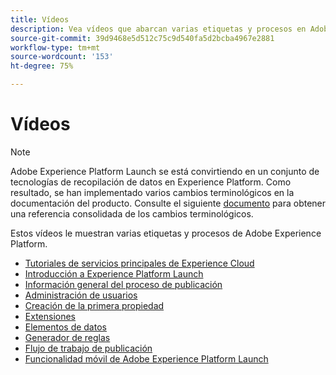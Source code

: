```yaml
---
title: Vídeos
description: Vea vídeos que abarcan varias etiquetas y procesos en Adobe Experience Platform.
source-git-commit: 39d9468e5d512c75c9d540fa5d2bcba4967e2881
workflow-type: tm+mt
source-wordcount: '153'
ht-degree: 75%

---
```


# Vídeos

>[!NOTE]
>
>Adobe Experience Platform Launch se está convirtiendo en un conjunto de tecnologías de recopilación de datos en Experience Platform. Como resultado, se han implementado varios cambios terminológicos en la documentación del producto. Consulte el siguiente [documento](../term-updates.md) para obtener una referencia consolidada de los cambios terminológicos.

Estos vídeos le muestran varias etiquetas y procesos de Adobe Experience Platform.

* [Tutoriales de servicios principales de Experience Cloud](https://experienceleague.adobe.com/docs/core-services-learn/tutorials/overview.html?lang=es)
* [Introducción a Experience Platform Launch](https://www.youtube.com/embed/rwqqkG1SERU)
* [Información general del proceso de publicación](https://helpx.adobe.com/es/analytics/how-to/adobe-launch-publishing-process.html)
* [Administración de usuarios](https://www.youtube.com/embed/ba28BHX8cwU)
* [Creación de la primera propiedad](https://www.youtube.com/embed/Fb2pcbAYjIE)
* [Extensiones](https://www.youtube.com/embed/yD0tBqZX4fA)
* [Elementos de datos](https://www.youtube.com/embed/-tGcKA0tp-I)
* [Generador de reglas](https://www.youtube.com/embed/u0ohTL6hI1w)
* [Flujo de trabajo de publicación](https://www.youtube.com/embed/Pe-YSn26_xI)
* [Funcionalidad móvil de Adobe Experience Platform Launch](https://video.tv.adobe.com/v/23741/)
